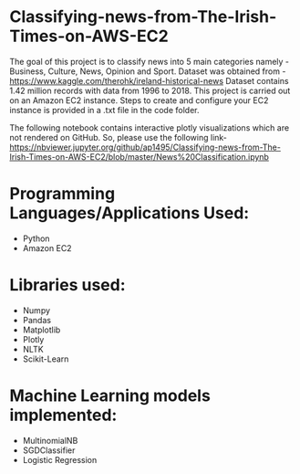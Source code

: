 # Classifying-news-from-The-Irish-Times-on-AWS-EC2

The goal of this project is to classify news into 5 main categories namely - Business, Culture, News, Opinion and Sport. Dataset was obtained from - https://www.kaggle.com/therohk/ireland-historical-news Dataset contains 1.42 million records with data from 1996 to 2018.
This project is carried out on an Amazon EC2 instance. Steps to create and configure your EC2 instance is provided in a .txt file in the code folder.

The following notebook contains interactive plotly visualizations which are not rendered on GitHub. So, please use the following link- https://nbviewer.jupyter.org/github/ap1495/Classifying-news-from-The-Irish-Times-on-AWS-EC2/blob/master/News%20Classification.ipynb


# Programming Languages/Applications Used:
- Python
- Amazon EC2

# Libraries used:
- Numpy
- Pandas
- Matplotlib
- Plotly
- NLTK
- Scikit-Learn

# Machine Learning models implemented:
- MultinomialNB
- SGDClassifier
- Logistic Regression
